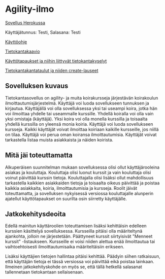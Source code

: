 # Agility-ilmo

[Sovellus Herokussa](https://agility-ilmo.herokuapp.com/)

Käyttäjätunnus: Testi, Salasana: Testi


[Käyttöohje](https://github.com/pekkalaine/agility-ilmo/blob/master/documentation/Kayttoohje.md)

[Tietokantakaavio](https://github.com/pekkalaine/agility-ilmo/blob/master/documentation/Tietokantakaavio2.png)

[Käyttötapaukset ja niihin liittyvät tietokantakyselyt](https://github.com/pekkalaine/agility-ilmo/blob/master//documentation/kayttotapaukset.md)


[Tietokantakantataulut ja niiden create-lauseet](https://github.com/pekkalaine/agility-ilmo/blob/master/documentation/Tietokantataulut.md)


## Sovelluksen kuvaus

Tietokantasovellus on agility- ja muita koirakursseja järjestävän koirakoulun ilmoittautumisjärjestelmä. Käyttäjä voi luoda sovellukseen tunnuksen ja kirjautua. Käyttäjällä voi olla sovelluksessa yksi tai useampi koira, jotka hän voi ilmoittaa yhdelle tai useammalle kurssille. Yhdellä koiralla voi olla vain yksi omistaja (käyttäjä). Yksi koira voi olla monella kurssilla ja toisaalta yhdellä kurssilla on yleensä monia koiria. Käyttäjä voi luoda sovellukseen kursseja. Kaikki käyttäjät voivat ilmoittaa koiriaan kaikille kursseille, jos niillä on tilaa. Käyttäjä voi perua oman koiransa ilmoittautumisia. Käyttäjät voivat tarkastella listaa muista asiakkaista ja näiden koirista.

## Mitä jäi toteuttamatta
Alkuperäisen suunnitelman mukaan sovelluksessa olisi ollut käyttäjärooleina asiakas ja kouluttaja. Kouluttaja olisi luonut kurssit ja vain kouluttaja olisi voinut päivittää kurssin tietoja. Kouluttajalla olisi lisäksi ollut mahdollisuus tarkastella kaikkien asiakkaiden tietoja ja toisaalta oikeus päivittää ja poistaa kaikkia asiakkaita, koiria, ilmoittautumisia ja kursseja. Roolit jäivät toteuttamatta, ja sovelluksen nykyisessä versiossa kouluttajalle alunperin ajatellut käyttötapaukset on suurilta osin siirretty käyttäjälle.

## Jatkokehitysdeoita
Edellä mainitun käyttäroolien toteuttamisen lisäksi kehittäisin edelleen kurssien käsittelyä sovelluksessa. Kursseilla pitäisi olla määriteltynä ajankohta, jolloin ne järjestetään. Päättyneet kurssit siirtyisivät "Menneet kurssit" -listaukseen. Kursseille ei voisi niiden alettua enää ilmoittautua tai vaihtoehtoisesti ilmoittautumisaika määriteltäisiin erikseen.

Lisäksi käyttäjien tietojen hallintaa pitäisi kehittää. Päädyin siihen ratkaisuun, että käyttäjän tietoja ei tässä versiossa voi päivittää eikä poistaa lainkaan. Ilmeinen jatkokehityskohde on myös se, että tällä hetkellä salasanat tallennetaan tietokantaan sellaisenaan. 
